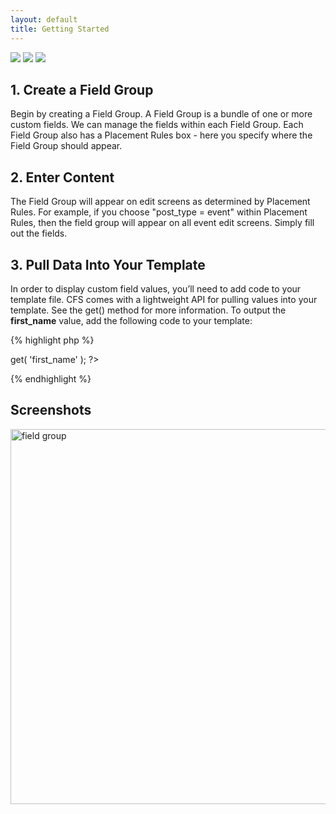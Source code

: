```yaml
---
layout: default
title: Getting Started
---
```


<img src="https://img.shields.io/wordpress/plugin/dt/custom-field-suite.svg" />
<img src="https://img.shields.io/wordpress/v/custom-field-suite.svg" />
<img src="https://img.shields.io/wordpress/plugin/r/custom-field-suite.svg" />

## 1. Create a Field Group

Begin by creating a Field Group. A Field Group is a bundle of one or more custom fields. We can manage the fields within each Field Group. Each Field Group also has a Placement Rules box - here you specify where the Field Group should appear.

## 2. Enter Content

The Field Group will appear on edit screens as determined by Placement Rules. For example, if you choose "post_type = event" within Placement Rules, then the field group will appear on all event edit screens. Simply fill out the fields.

## 3. Pull Data Into Your Template

In order to display custom field values, you’ll need to add code to your template file. CFS comes with a lightweight API for pulling values into your template. See the get() method for more information. To output the **first_name** value, add the following code to your template:

{% highlight php %}
<?php echo CFS()->get( 'first_name' ); ?>
{% endhighlight %}

## Screenshots

<img src="http://i.imgur.com/JH4ke1C.png" width="600" alt="field group" />
